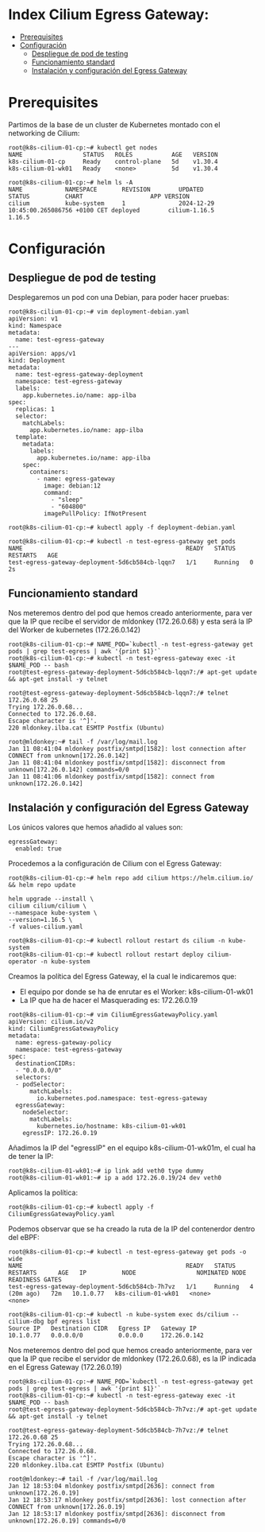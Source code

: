 # Index Cilium Egress Gateway:

* [Prerequisites](#id10)
* [Configuración](#id20)
  * [Despliegue de pod de testing](#id21)
  * [Funcionamiento standard](#id22)
  * [Instalación y configuración del Egress Gateway](#id23)

# Prerequisites <div id='id10' />

Partimos de la base de un cluster de Kubernetes montado con el networking de Cilium:

```
root@k8s-cilium-01-cp:~# kubectl get nodes
NAME                 STATUS   ROLES           AGE   VERSION
k8s-cilium-01-cp     Ready    control-plane   5d    v1.30.4
k8s-cilium-01-wk01   Ready    <none>          5d    v1.30.4

root@k8s-cilium-01-cp:~# helm ls -A
NAME            NAMESPACE       REVISION        UPDATED                                 STATUS          CHART                   APP VERSION
cilium          kube-system     1               2024-12-29 10:45:00.265086756 +0100 CET deployed        cilium-1.16.5           1.16.5
```

# Configuración <div id='id20' />

## Despliegue de pod de testing <div id='id21' />

Desplegaremos un pod con una Debian, para poder hacer pruebas:

```
root@k8s-cilium-01-cp:~# vim deployment-debian.yaml
apiVersion: v1
kind: Namespace
metadata:
  name: test-egress-gateway
---
apiVersion: apps/v1
kind: Deployment
metadata:
  name: test-egress-gateway-deployment
  namespace: test-egress-gateway
  labels:
    app.kubernetes.io/name: app-ilba
spec:
  replicas: 1
  selector:
    matchLabels:
      app.kubernetes.io/name: app-ilba
  template:
    metadata:
      labels:
        app.kubernetes.io/name: app-ilba
    spec:
      containers:
        - name: egress-gateway
          image: debian:12
          command:
            - "sleep"
            - "604800"
          imagePullPolicy: IfNotPresent
```

```
root@k8s-cilium-01-cp:~# kubectl apply -f deployment-debian.yaml

root@k8s-cilium-01-cp:~# kubectl -n test-egress-gateway get pods
NAME                                              READY   STATUS    RESTARTS   AGE
test-egress-gateway-deployment-5d6cb584cb-lqqn7   1/1     Running   0          2s
```

## Funcionamiento standard <div id='id22' />

Nos meteremos dentro del pod que hemos creado anteriormente, para ver que la IP que recibe el servidor de mldonkey (172.26.0.68) y esta será la IP del Worker de kubernetes (172.26.0.142)

```
root@k8s-cilium-01-cp:~# NAME_POD=`kubectl -n test-egress-gateway get pods | grep test-egress | awk '{print $1}'`
root@k8s-cilium-01-cp:~# kubectl -n test-egress-gateway exec -it $NAME_POD -- bash
root@test-egress-gateway-deployment-5d6cb584cb-lqqn7:/# apt-get update && apt-get install -y telnet
```

```
root@test-egress-gateway-deployment-5d6cb584cb-lqqn7:/# telnet 172.26.0.68 25
Trying 172.26.0.68...
Connected to 172.26.0.68.
Escape character is '^]'.
220 mldonkey.ilba.cat ESMTP Postfix (Ubuntu)
```

```
root@mldonkey:~# tail -f /var/log/mail.log
Jan 11 08:41:04 mldonkey postfix/smtpd[1582]: lost connection after CONNECT from unknown[172.26.0.142]
Jan 11 08:41:04 mldonkey postfix/smtpd[1582]: disconnect from unknown[172.26.0.142] commands=0/0
Jan 11 08:41:06 mldonkey postfix/smtpd[1582]: connect from unknown[172.26.0.142]
```

## Instalación y configuración del Egress Gateway <div id='id23' />

Los únicos valores que hemos añadido al values son:

```
egressGateway:
  enabled: true
```

Procedemos a la configuración de Cilium con el Egress Gateway:

```
root@k8s-cilium-01-cp:~# helm repo add cilium https://helm.cilium.io/ && helm repo update

helm upgrade --install \
cilium cilium/cilium \
--namespace kube-system \
--version=1.16.5 \
-f values-cilium.yaml

root@k8s-cilium-01-cp:~# kubectl rollout restart ds cilium -n kube-system
root@k8s-cilium-01-cp:~# kubectl rollout restart deploy cilium-operator -n kube-system
```

Creamos la política del Egress Gateway, el la cual le indicaremos que:
* El equipo por donde se ha de enrutar es el Worker: k8s-cilium-01-wk01
* La IP que ha de hacer el Masquerading es: 172.26.0.19

```
root@k8s-cilium-01-cp:~# vim CiliumEgressGatewayPolicy.yaml
apiVersion: cilium.io/v2
kind: CiliumEgressGatewayPolicy
metadata:
  name: egress-gateway-policy
  namespace: test-egress-gateway
spec:
  destinationCIDRs:
  - "0.0.0.0/0"
  selectors:
  - podSelector:
      matchLabels:
        io.kubernetes.pod.namespace: test-egress-gateway
  egressGateway:
    nodeSelector:
      matchLabels:
        kubernetes.io/hostname: k8s-cilium-01-wk01
    egressIP: 172.26.0.19
```

Añadimos la IP del "egressIP" en el equipo k8s-cilium-01-wk01m, el cual ha de tener la IP:

```
root@k8s-cilium-01-wk01:~# ip link add veth0 type dummy
root@k8s-cilium-01-wk01:~# ip a add 172.26.0.19/24 dev veth0
```

Aplicamos la política:

```
root@k8s-cilium-01-cp:~# kubectl apply -f CiliumEgressGatewayPolicy.yaml
```

Podemos observar que se ha creado la ruta de la IP del contenerdor dentro del eBPF:

```
root@k8s-cilium-01-cp:~# kubectl -n test-egress-gateway get pods -o wide
NAME                                              READY   STATUS    RESTARTS      AGE   IP          NODE                 NOMINATED NODE   READINESS GATES
test-egress-gateway-deployment-5d6cb584cb-7h7vz   1/1     Running   4 (20m ago)   72m   10.1.0.77   k8s-cilium-01-wk01   <none>           <none>

root@k8s-cilium-01-cp:~# kubectl -n kube-system exec ds/cilium -- cilium-dbg bpf egress list
Source IP   Destination CIDR   Egress IP   Gateway IP
10.1.0.77   0.0.0.0/0          0.0.0.0     172.26.0.142
```

Nos meteremos dentro del pod que hemos creado anteriormente, para ver que la IP que recibe el servidor de mldonkey (172.26.0.68), es la IP indicada en el Egress Gateway (172.26.0.19)

```
root@k8s-cilium-01-cp:~# NAME_POD=`kubectl -n test-egress-gateway get pods | grep test-egress | awk '{print $1}'`
root@k8s-cilium-01-cp:~# kubectl -n test-egress-gateway exec -it $NAME_POD -- bash
root@test-egress-gateway-deployment-5d6cb584cb-7h7vz:/# apt-get update && apt-get install -y telnet
```

```
root@test-egress-gateway-deployment-5d6cb584cb-7h7vz:/# telnet 172.26.0.68 25
Trying 172.26.0.68...
Connected to 172.26.0.68.
Escape character is '^]'.
220 mldonkey.ilba.cat ESMTP Postfix (Ubuntu)
```

```
root@mldonkey:~# tail -f /var/log/mail.log
Jan 12 18:53:04 mldonkey postfix/smtpd[2636]: connect from unknown[172.26.0.19]
Jan 12 18:53:17 mldonkey postfix/smtpd[2636]: lost connection after CONNECT from unknown[172.26.0.19]
Jan 12 18:53:17 mldonkey postfix/smtpd[2636]: disconnect from unknown[172.26.0.19] commands=0/0
```